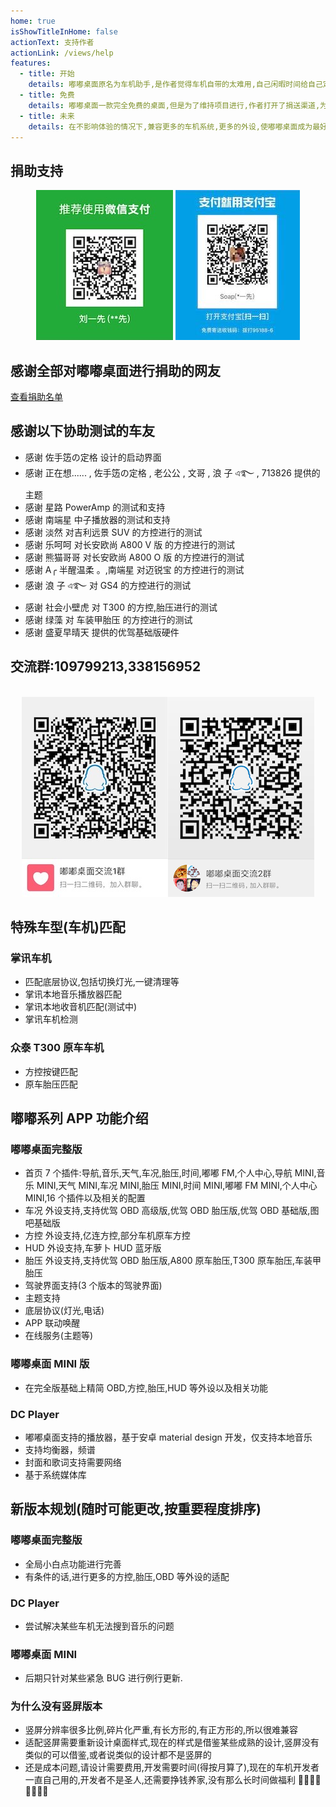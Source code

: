 ```yaml
---
home: true
isShowTitleInHome: false
actionText: 支持作者
actionLink: /views/help
features:
  - title: 开始
    details: 嘟嘟桌面原名为车机助手,是作者觉得车机自带的太难用,自己闲暇时间给自己定制(划重点)的车机桌面
  - title: 免费
    details: 嘟嘟桌面一款完全免费的桌面,但是为了维持项目进行,作者打开了捐送渠道,为了更好的分摊一下运营成本
  - title: 未来
    details: 在不影响体验的情况下,兼容更多的车机系统,更多的外设,使嘟嘟桌面成为最好用的车机桌面
---
```


## 捐助支持

<div align=center><img src="./img/juanzhu.jpg"/> <img src="./img/juanzhu2.jpeg"/></div>

## 感谢全部对嘟嘟桌面进行捐助的网友

[查看捐助名单](/views/other/捐送名单)

## 感谢以下协助测试的车友

- 感谢 佐手笾の定格 设计的启动界面
- 感谢 正在想...... , 佐手笾の定格 , 老公公 , 文哥 , 浪 子 এ࿐ , 713826 提供的主题
- 感谢 星路 PowerAmp 的测试和支持
- 感谢 南端星 中子播放器的测试和支持
- 感谢 淡然 对吉利远景 SUV 的方控进行的测试
- 感谢 乐呵呵 对长安欧尚 A800 V 版 的方控进行的测试
- 感谢 熊猫哥哥 对长安欧尚 A800 O 版 的方控进行的测试
- 感谢 A╭ 半醒温柔 。,南端星 对迈锐宝 的方控进行的测试
- 感谢 浪 子 এ࿐ 对 GS4 的方控进行的测试
- 感谢 社会小壁虎 对 T300 的方控,胎压进行的测试
- 感谢 绿藻 对 车装甲胎压 的方控进行的测试
- 感谢 盛夏早晴天 提供的优驾基础版硬件

## 交流群:109799213,338156952

<br/>
<div align=center><img src="./img/qunqcode.jpg"/><img src="./img/qunqcode2.png"/></div>

## 特殊车型(车机)匹配

### 掌讯车机

- 匹配底层协议,包括切换灯光,一键清理等
- 掌讯本地音乐播放器匹配
- 掌讯本地收音机匹配(测试中)
- 掌讯车机检测

### 众泰 T300 原车车机

- 方控按键匹配
- 原车胎压匹配

## 嘟嘟系列 APP 功能介绍

### 嘟嘟桌面完整版

- 首页 7 个插件:导航,音乐,天气,车况,胎压,时间,嘟嘟 FM,个人中心,导航 MINI,音乐 MINI,天气 MINI,车况 MINI,胎压 MINI,时间 MINI,嘟嘟 FM MINI,个人中心 MINI,16 个插件以及相关的配置
- 车况 外设支持,支持优驾 OBD 高级版,优驾 OBD 胎压版,优驾 OBD 基础版,图吧基础版
- 方控 外设支持,亿连方控,部分车机原车方控
- HUD 外设支持,车萝卜 HUD 蓝牙版
- 胎压 外设支持,支持优驾 OBD 胎压版,A800 原车胎压,T300 原车胎压,车装甲胎压
- 驾驶界面支持(3 个版本的驾驶界面)
- 主题支持
- 底层协议(灯光,电话)
- APP 联动唤醒
- 在线服务(主题等)

### 嘟嘟桌面 MINI 版

- 在完全版基础上精简 OBD,方控,胎压,HUD 等外设以及相关功能

### DC Player

- 嘟嘟桌面支持的播放器，基于安卓 material design 开发，仅支持本地音乐
- 支持均衡器，频谱
- 封面和歌词支持需要网络
- 基于系统媒体库

## 新版本规划(随时可能更改,按重要程度排序)

### 嘟嘟桌面完整版

- 全局小白点功能进行完善
- 有条件的话,进行更多的方控,胎压,OBD 等外设的适配

### DC Player

- 尝试解决某些车机无法搜到音乐的问题

### 嘟嘟桌面 MINI

- 后期只针对某些紧急 BUG 进行例行更新.

### 为什么没有竖屏版本

- 竖屏分辨率很多比例,碎片化严重,有长方形的,有正方形的,所以很难兼容
- 适配竖屏需要重新设计桌面样式,现在的样式是借鉴某些成熟的设计,竖屏没有类似的可以借鉴,或者说类似的设计都不是竖屏的
- 还是成本问题,请设计需要费用,开发需要时间(得按月算了),现在的车机开发者一直自己用的,开发者不是圣人,还需要挣钱养家,没有那么长时间做福利 🤣🤣🤣🤣🤣🤣🤣🤣
